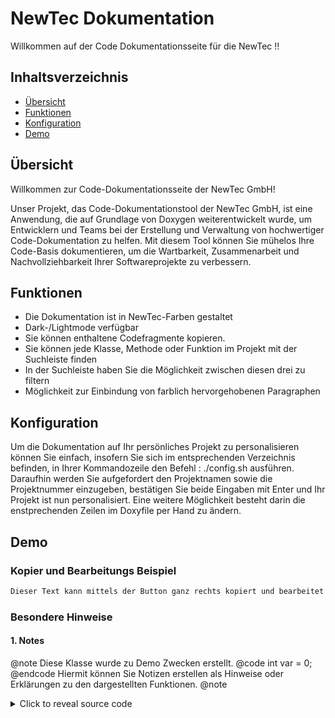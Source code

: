 # NewTec Dokumentation

Willkommen auf der Code Dokumentationsseite für die NewTec !!

## Inhaltsverzeichnis

- [Übersicht](#übersicht)
- [Funktionen](#funktionen)
- [Konfiguration](#konfiguration)
- [Demo](#demo)

## Übersicht
Willkommen zur Code-Dokumentationsseite der NewTec GmbH!

Unser Projekt, das Code-Dokumentationstool der NewTec GmbH, ist eine Anwendung, die auf Grundlage von Doxygen weiterentwickelt wurde, um Entwicklern und Teams bei der Erstellung und Verwaltung von hochwertiger Code-Dokumentation zu helfen. Mit diesem Tool können Sie mühelos Ihre Code-Basis dokumentieren, um die Wartbarkeit, Zusammenarbeit und Nachvollziehbarkeit Ihrer Softwareprojekte zu verbessern.


## Funktionen

- Die Dokumentation ist in NewTec-Farben gestaltet
- Dark-/Lightmode verfügbar
- Sie können enthaltene Codefragmente kopieren.
- Sie können jede Klasse, Methode oder Funktion im Projekt mit der Suchleiste finden
- In der Suchleiste haben Sie die Möglichkeit zwischen diesen drei zu filtern
- Möglichkeit zur Einbindung von farblich hervorgehobenen Paragraphen

## Konfiguration

Um die Dokumentation auf Ihr persönliches Projekt zu personalisieren können Sie einfach, insofern Sie sich im entsprechenden Verzeichnis befinden, in Ihrer Kommandozeile den Befehl : 
./config.sh ausführen. Daraufhin werden Sie aufgefordert 
den Projektnamen sowie die Projektnummer einzugeben, bestätigen Sie beide Eingaben mit Enter und Ihr Projekt ist nun personalisiert. Eine weitere Möglichkeit besteht darin die enstprechenden Zeilen im Doxyfile per Hand zu ändern.

## Demo
### Kopier und Bearbeitungs Beispiel
```html
Dieser Text kann mittels der Button ganz rechts kopiert und bearbeitet werden!
```
### Besondere Hinweise 
#### 1. Notes
@note Diese Klasse wurde zu Demo Zwecken erstellt.
@code int var = 0; @endcode
Hiermit können Sie Notizen erstellen als Hinweise oder Erklärungen zu den dargestellten Funktionen.
@note

<details>
  <summary>Click to reveal source code</summary>

  ```
@note Diese Klasse wurde zu Demo Zwecken erstellt.
@code int var = 0; @endcode
Hiermit können sie Notizen erstellen als Hinweise oder Erklärungen zu den dargestellten Funktionen.
@note
  ```

#### 2. Warnings
@warning Hiermit können Sie auf potentielle Probleme und Fehler hinweisen! 

<details>
  <summary>Click to reveal source code</summary>

  ```
 @warning Hiermit können Sie auf potentielle Probleme und Fehler hinweisen!
  ```
    
#### 3. Deprecated
@deprecated Dieser Abschnitt weist auf veraltete Funktionen hin.

<details>
  <summary>Click to reveal source code</summary>

  ```
  @deprecated Dieser Abschnitt weist auf veraltete Funktionen hin.
  ```


#### 4. Bug
@bug Die ist ein Beispiel Bug.

<details>
  <summary>Click to reveal source code</summary>

  ```
  @bug Dies ist ein Beispiel Bug.
  ```


#### 5. Unveränderlich
@invariant Dies ist eine unveränderliche Größe.

<details>
  <summary>Click to reveal source code</summary>

  ```
  @invariant Dies ist eine unveränderliche Größe.
  ```


#### 6. Bedingung
@pre Dies ist eine Bedingung vor der Ausführung des Codes.

<details>
  <summary>Click to reveal source code</summary>

  ```
 @pre Dies ist eine Bedingung vor der Ausführung des Codes.
  ```

#### 7. Nachbedingung
@post Dies eine Bedinung nach der Ausführung des Codes.

<details>
  <summary>Click to reveal source code</summary>

  ```
 @post Dies eine Bedinung nach der Ausführung des Codes.
  ```

#### 8. Zu erledigen
@todo Weitere zu bearbeitende Themen.

<details>
  <summary>Click to reveal source code</summary>

  ```
 @todo Weiter zu bearbeitende Themen
  ```

#### 9. Bemerkungen
@remark Viel Spaß mit dem Theme.

<details>
  <summary>Click to reveal source code</summary>

  ```
  @remark Viel Spaß mit dem Theme
  ```

#### 10. Verzeichnis
<table>
  <tr>
    <th>Autor</th>
    <th>Versionsnummer</th>
  </tr>
  <tr>
    <td>Nicolas Pawelka, Stephan Karl, Thomas Mösl</td>
    <td>1.0</td>
  </tr>
</table>
